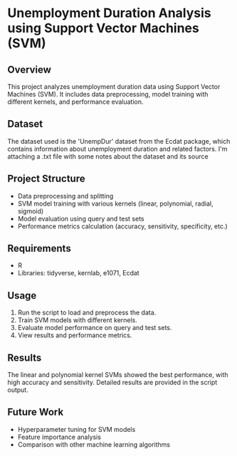 # Unemployment Duration Analysis using Support Vector Machines (SVM)

## Overview
This project analyzes unemployment duration data using Support Vector Machines (SVM). It includes data preprocessing, model training with different kernels, and performance evaluation.

## Dataset
The dataset used is the 'UnempDur' dataset from the Ecdat package, which contains information about unemployment duration and related factors.
I'm attaching a .txt file with some notes about the dataset and its source 

## Project Structure
- Data preprocessing and splitting
- SVM model training with various kernels (linear, polynomial, radial, sigmoid)
- Model evaluation using query and test sets
- Performance metrics calculation (accuracy, sensitivity, specificity, etc.)

## Requirements
- R
- Libraries: tidyverse, kernlab, e1071, Ecdat

## Usage
1. Run the script to load and preprocess the data.
2. Train SVM models with different kernels.
3. Evaluate model performance on query and test sets.
4. View results and performance metrics.

## Results
The linear and polynomial kernel SVMs showed the best performance, with high accuracy and sensitivity. Detailed results are provided in the script output.

## Future Work
- Hyperparameter tuning for SVM models
- Feature importance analysis
- Comparison with other machine learning algorithms
